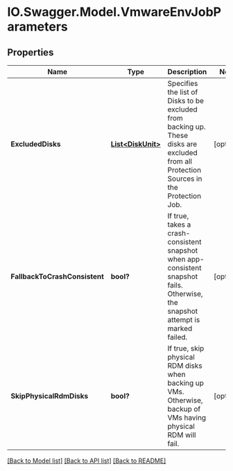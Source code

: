 # IO.Swagger.Model.VmwareEnvJobParameters
## Properties

Name | Type | Description | Notes
------------ | ------------- | ------------- | -------------
**ExcludedDisks** | [**List&lt;DiskUnit&gt;**](DiskUnit.md) | Specifies the list of Disks to be excluded from backing up. These disks are excluded from all Protection Sources in the Protection Job. | [optional] 
**FallbackToCrashConsistent** | **bool?** | If true, takes a crash-consistent snapshot when app-consistent snapshot fails. Otherwise, the snapshot attempt is marked failed. | [optional] 
**SkipPhysicalRdmDisks** | **bool?** | If true, skip physical RDM disks when backing up VMs. Otherwise, backup of VMs having physical RDM will fail. | [optional] 

[[Back to Model list]](../README.md#documentation-for-models) [[Back to API list]](../README.md#documentation-for-api-endpoints) [[Back to README]](../README.md)

